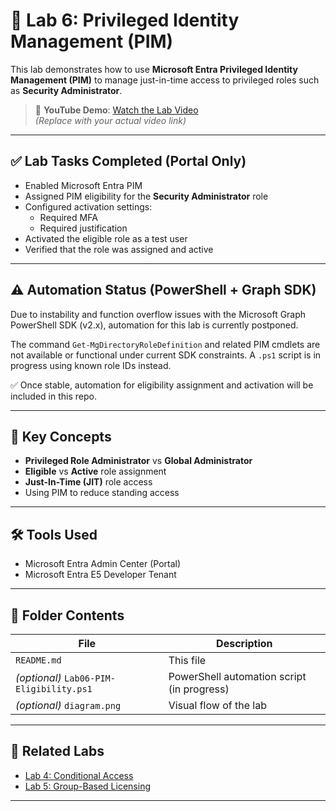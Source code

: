 # 🔐 Lab 6: Privileged Identity Management (PIM)

This lab demonstrates how to use **Microsoft Entra Privileged Identity Management (PIM)** to manage just-in-time access to privileged roles such as **Security Administrator**.

> 🎥 **YouTube Demo**: [Watch the Lab Video](https://www.youtube.com/watch?v=1bRKIHS2rA0)  
> *(Replace with your actual video link)*

---

## ✅ Lab Tasks Completed (Portal Only)

- Enabled Microsoft Entra PIM
- Assigned PIM eligibility for the **Security Administrator** role
- Configured activation settings:
  - Required MFA
  - Required justification
- Activated the eligible role as a test user
- Verified that the role was assigned and active

---

## ⚠️ Automation Status (PowerShell + Graph SDK)

Due to instability and function overflow issues with the Microsoft Graph PowerShell SDK (v2.x), automation for this lab is currently postponed.

The command `Get-MgDirectoryRoleDefinition` and related PIM cmdlets are not available or functional under current SDK constraints. A `.ps1` script is in progress using known role IDs instead.

✅ Once stable, automation for eligibility assignment and activation will be included in this repo.

---

## 🧠 Key Concepts

- **Privileged Role Administrator** vs **Global Administrator**
- **Eligible** vs **Active** role assignment
- **Just-In-Time (JIT)** role access
- Using PIM to reduce standing access

---

## 🛠️ Tools Used

- Microsoft Entra Admin Center (Portal)
- Microsoft Entra E5 Developer Tenant

---

## 📂 Folder Contents

| File | Description |
|------|-------------|
| `README.md` | This file |
| *(optional)* `Lab06-PIM-Eligibility.ps1` | PowerShell automation script (in progress) |
| *(optional)* `diagram.png` | Visual flow of the lab |

---

## 🔗 Related Labs

- [Lab 4: Conditional Access](../Lab04-ConditionalAccess/README.md)
- [Lab 5: Group-Based Licensing](../Lab05-GroupBasedLicensing/README.md)

---

